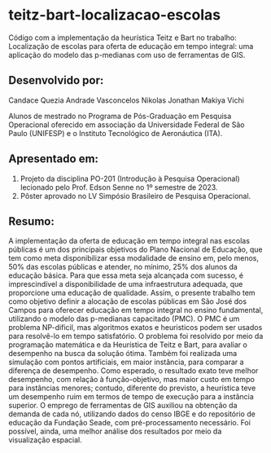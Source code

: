 # teitz-bart-localizacao-escolas
Código com a implementação da heurística Teitz e Bart no trabalho: Localização de escolas para oferta de educação em tempo integral: uma aplicação do modelo das p-medianas com uso de ferramentas de GIS.

## Desenvolvido por:
Candace Quezia Andrade Vasconcelos 
Nikolas Jonathan Makiya Vichi

Alunos de mestrado no Programa de Pós-Graduação em Pesquisa Operacional oferecido em associação da Universidade Federal de São Paulo (UNIFESP) e o Instituto Tecnológico de Aeronáutica (ITA).

## Apresentado em:
1. Projeto da disciplina PO-201 (Introdução à Pesquisa Operacional) lecionado pelo Prof. Edson Senne no 1º semestre de 2023.
2. Pôster aprovado no LV Simpósio Brasileiro de Pesquisa Operacional.

## Resumo:
A implementação da oferta de educação em tempo integral nas escolas públicas é um dos principais objetivos do Plano Nacional de Educação, que tem como meta disponibilizar essa modalidade de ensino em, pelo menos, 50% das escolas públicas e atender, no mínimo, 25% dos alunos da educação básica. Para que essa meta seja alcançada com sucesso, é imprescindível a disponibilidade de uma infraestrutura adequada, que proporcione uma educação de qualidade. Assim, o presente trabalho tem como objetivo definir a alocação de escolas públicas em São José dos Campos para oferecer educação em tempo integral no ensino fundamental, utilizando o modelo das p-medianas capacitado (PMC). O PMC é um problema NP-dificil, mas algoritmos exatos e heuristicos podem ser usados para resolvê-lo em tempo satisfatório. O problema foi resolvido por meio da programação matemática e da Heurística de Teitz e Bart, para avaliar o desempenho na busca da solução ótima. Também foi realizada uma simulação com pontos artificiais, em maior instância, para comparar a diferença de desempenho. Como esperado, o resultado exato teve melhor desempenho, com relação à função-objetivo, mas maior custo em tempo para instâncias menores; contudo, diferente do previsto, a heurística teve um desempenho ruim em termos de tempo de execução para a instância superior. O emprego de ferramentas de GIS auxiliou na obtenção da demanda de cada nó, utilizando dados do censo IBGE e do repositório de educação da Fundação Seade, com pré-processamento necessário. Foi possível, ainda, uma melhor análise dos resultados por meio da visualização espacial.